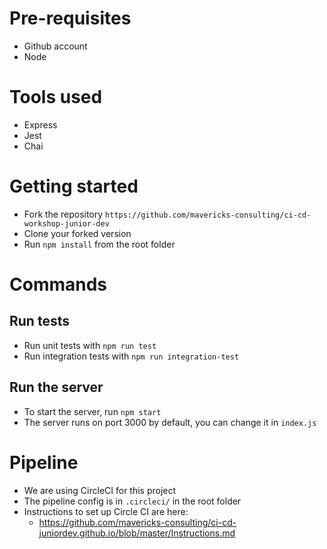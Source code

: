 # Pre-requisites
  
* Github account
* Node

# Tools used

* Express
* Jest
* Chai

# Getting started

* Fork the repository `https://github.com/mavericks-consulting/ci-cd-workshop-junior-dev`
* Clone your forked version
* Run `npm install` from the root folder

# Commands

## Run tests

* Run unit tests with `npm run test`
* Run integration tests with `npm run integration-test`

## Run the server

* To start the server, run `npm start`
* The server runs on port 3000 by default, you can change it in `index.js`

# Pipeline

* We are using CircleCI for this project
* The pipeline config is in `.circleci/` in the root folder
* Instructions to set up Circle CI are here:
  - https://github.com/mavericks-consulting/ci-cd-juniordev.github.io/blob/master/Instructions.md
